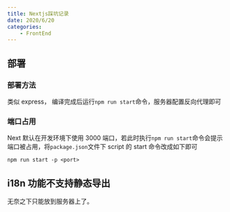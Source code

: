 ```yaml
---
title: Nextjs踩坑记录
date: 2020/6/20
categories:
    - FrontEnd
---
```


## 部署

### 部署方法

类似 express， 编译完成后运行`npm run start`命令，服务器配置反向代理即可

### 端口占用

Next 默认在开发环境下使用 3000 端口，若此时执行`npm run start`命令会提示端口被占用，将`package.json`文件下 script 的 start 命令改成如下即可

```cli
npm run start -p <port>
```

## i18n 功能不支持静态导出

无奈之下只能放到服务器上了。
